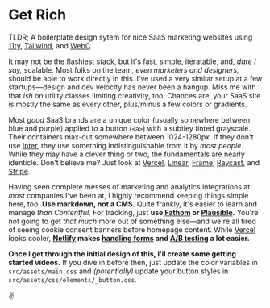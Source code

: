 # Get Rich
TLDR; A boilerplate design sytem for nice SaaS marketing websites using [11ty](https://www.11ty.dev/), [Tailwind](https://tailwindcss.com/), and [WebC](https://www.11ty.dev/docs/languages/webc/).

It may not be the flashiest stack, but it's fast, simple, iteratable, and, _dare I say,_ scalable. Most folks on the team, _even marketers and designers,_ should be able to work directly in this. I've used a very similar setup at a few startups—design and dev velocity has never been a hangup. Miss me with that _ish_ on utility classes limiting creativity, too. Chances are, your SaaS site is mostly the same as every other, plus/minus a few colors or gradients.

Most _good_ SaaS brands are a unique color (usually somewhere between blue and purple) applied to a button (`<a>`) with a subtley tinted grayscale. Their containers max-out somewhere between 1024-1280px. If they don't use [Inter](https://rsms.me/inter/), they use something indistinguishable from it by _most people_. While they may have a clever thing or two, the fundamentals are nearly identicle. Don't believe me? Just look at [Vercel](https://vercel.com), [Linear](https://linear.app), [Frame](https://frame.io), [Raycast](https://www.raycast.com), and [Stripe](https://stripe.com).

Having seen complete messes of marketing and analytics integrations at _most_ companies I've been at, I highly recommend keeping things simple here, too. **Use markdown, not a CMS.** Quite frankly, it's easier to learn and manage _than Contentful_. For tracking, just **use [Fathom](https://usefathom.com) or [Plausible](https://plausible.io/).** You're not going to get _that much_ more out of something else—and we're all tired of seeing cookie consent banners before homepage content. While [Vercel](https://vercel.com) looks cooler, **[Netlify](https://www.netlify.com) makes [handling forms](https://www.netlify.com/platform/core/forms/) and [A/B testing](https://docs.netlify.com/site-deploys/split-testing/) a lot easier.**

**Once I get through the initial design of this, I'll create some getting started videos.** If you dive in before then, just update the color variables in `src/assets/main.css` and _(potentially)_ update your button styles in `src/assets/css/elements/_button.css`.

✌️